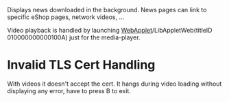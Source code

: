 Displays news downloaded in the background. News pages can link to
specific eShop pages, network videos, ...

Video playback is handled by launching
[WebApplet](Internet%20Browser.md "wikilink")/LibAppletWeb(titleID
010000000000100A) just for the media-player.

# Invalid TLS Cert Handling

With videos it doesn't accept the cert. It hangs during video loading
without displaying any error, have to press B to exit.
